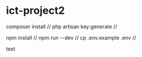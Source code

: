 # ict-project2

composer install //
php artisan key:generate //

npm install //
npm run --dev //
cp .env.example .env //

test

